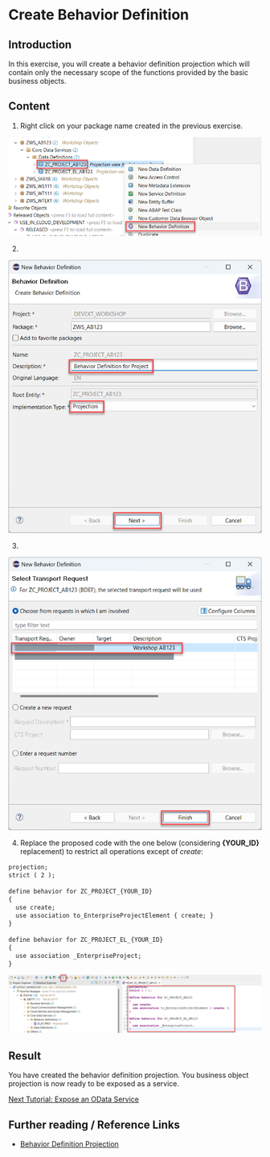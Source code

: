 # Create Behavior Definition

## Introduction 

In this exercise, you will create a behavior definition projection which will contain only the necessary scope of the functions provided by the basic business objects.

## Content

1. Right click on your package name created in the previous exercise.
  
  ![Alt text](img/0160-new-behavior-definition.png) 

2. 

  ![Alt text](img/0163-behavior-definition-details.png) 

3. 

  ![Alt text](img/0166-behavior-definition-transport.png) 

4. Replace the proposed code with the one below (considering **{YOUR_ID}** replacement) to restrict all operations except of *create*:

  ~~~abap
  projection;
  strict ( 2 );

  define behavior for ZC_PROJECT_{YOUR_ID}
  {
    use create;
    use association to_EnterpriseProjectElement { create; }
  }

  define behavior for ZC_PROJECT_EL_{YOUR_ID}
  {
    use association _EnterpriseProject;
  }
  ~~~

  ![Alt text](img/0170-activate-behavior-definition.png)

## Result

You have created the behavior definition projection. You business object projection is now ready to be exposed as a service.

[Next Tutorial: Expose an OData Service](./expose.md)

## Further reading / Reference Links

- [Behavior Definition Projection](https://help.sap.com/docs/abap-cloud/abap-rap/projection-behavior-definition)